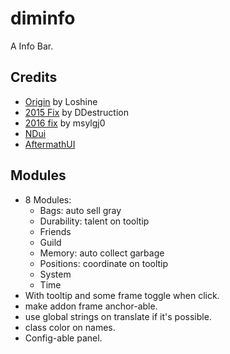# diminfo

A Info Bar.

## Credits

*   [Origin](http://www.wowinterface.com/downloads/info20899-diminfo.html#info) by Loshine
*   [2015 Fix](http://bbs.ngacn.cc/read.php?tid=7873497) by DDestruction
*   [2016 fix](http://bbs.ngacn.cc/read.php?tid=9139695) by msylgj0
*   [NDui](https://github.com/siweia/NDui)
*   [AftermathUI](https://git.tukui.org/Aftermathhqt/AftermathhUI/tree/master)

## Modules

*   8 Modules:
    * Bags: auto sell gray
    * Durability: talent on tooltip
	* Friends
	* Guild
	* Memory: auto collect garbage
	* Positions: coordinate on tooltip
	* System
	* Time
*   With tooltip and some frame toggle when click.
*   make addon frame anchor-able.
*   use global strings on translate if it's possible.
*   class color on names.
*   Config-able panel.
